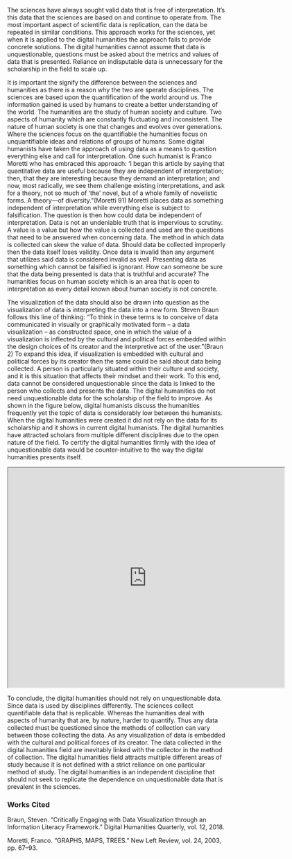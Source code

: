 The sciences have always sought valid data that is free of interpretation. It’s this data that the sciences are based on and continue to operate from. The most important aspect of scientific data is replication, can the data be repeated in similar conditions. This approach works for the sciences, yet when it is applied to the digital humanities the approach fails to provide concrete solutions. The digital humanities cannot assume that data is unquestionable, questions must be asked about the metrics and values of data that is presented. Reliance on indisputable data is unnecessary for the scholarship in the field to scale up.

 It is important the signify the difference between the sciences and humanities as there is a reason why the two are sperate disciplines. The sciences are based upon the quantification of the world around us. The information gained is used by humans to create a better understanding of the world. The humanities are the study of human society and culture. Two aspects of humanity which are constantly fluctuating and inconsistent. The nature of human society is one that changes and evolves over generations. Where the sciences focus on the quantifiable the humanities focus on unquantifiable ideas and relations of groups of humans. Some digital humanists have taken the approach of using data as a means to question everything else and call for interpretation. One such humanist is Franco Moretti who has embraced this approach: ‘I began this article by saying that quantitative data are useful because they are independent of interpretation; then, that they are interesting because they demand an interpretation; and now, most radically, we see them challenge existing interpretations, and ask for a theory, not so much of ‘the’ novel, but of a whole family of novelistic forms. A theory—of diversity.”(Moretti 91) Moretti places data as something independent of interpretation while everything else is subject to falsification. The question is then how could data be independent of interpretation. Data is not an undeniable truth that is impervious to scrutiny. A value is a value but how the value is collected and used are the questions that need to be answered when concerning data. The method in which data is collected can skew the value of data. Should data be collected improperly then the data itself loses validity. Once data is invalid than any argument that utilizes said data is considered invalid as well. Presenting data as something which cannot be falsified is ignorant. How can someone be sure that the data being presented is data that is truthful and accurate? The humanities focus on human society which is an area that is open to interpretation as every detail known about human society is not concrete. 

The visualization of the data should also be drawn into question as the visualization of data is interpreting the data into a new form. Steven Braun follows this line of thinking: “To think in these terms is to conceive of data communicated in visually or graphically motivated form – a data visualization – as constructed space, one in which the value of a visualization is inflected by the cultural and political forces embedded within the design choices of its creator and the interpretive act of the user.”(Braun 2) To expand this idea, if visualization is embedded with cultural and political forces by its creator then the same could be said about data being collected. A person is particularly situated within their culture and society, and it is this situation that affects their mindset and their work. To this end, data cannot be considered unquestionable since the data is linked to the person who collects and presents the data. The digital humanities do not need unquestionable data for the scholarship of the field to improve. As shown in the figure below, digital humanists discuss the humanities frequently yet the topic of data is considerably low between the humanists. When the digital humanities were created it did not rely on the data for its scholarship and it shows in current digital humanists. The digital humanities have attracted scholars from multiple different disciplines due to the open nature of the field. To certify the digital humanities firmly with the idea of unquestionable data would be counter-intuitive to the way the digital humanities presents itself.

<!--	Exported from Voyant Tools (voyant-tools.org).
The iframe src attribute below uses a relative protocol to better function with both
http and https sites, but if you're embedding this into a local web page (file protocol)
you should add an explicit protocol (https if you're using voyant-tools.org, otherwise
it depends on this server.
Feel free to change the height and width values or other styling below: -->
<iframe style='width: 637px; height: 507px;' src='https://voyant-tools.org/tool/Trends/?query=data&query=humanities&query=interpretat*&query=scholarship&corpus=26d4ce7c769ed5247b34fd7489a08430'></iframe>

To conclude, the digital humanities should not rely on unquestionable data. Since data is used by disciplines differently. The sciences collect quantifiable data that is replicable. Whereas the humanities deal with aspects of humanity that are, by nature, harder to quantify. Thus any data collected must be questioned since the methods of collection can vary between those collecting the data. As any visualization of data is embedded with the cultural and political forces of its creator. The data collected in the digital humanities field are inevitably linked with the collector in the method of collection. The digital humanities field attracts multiple different areas of study because it is not defined with a strict reliance on one particular method of study. The digital humanities is an independent discipline that should not seek to replicate the dependence on unquestionable data that is prevalent in the sciences.

### Works Cited

Braun, Steven. “Critically Engaging with Data Visualization through an Information Literacy Framework.” Digital Humanities Quarterly, vol. 12, 2018.

Moretti, Franco. “GRAPHS, MAPS, TREES.” New Left Review, vol. 24, 2003, pp. 67–93.
